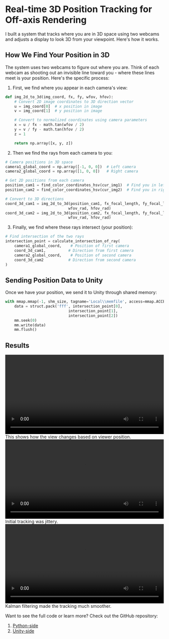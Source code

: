 # Real-time 3D Position Tracking for Off-axis Rendering

I built a system that tracks where you are in 3D space using two webcams and adjusts a display to look 3D from your viewpoint. Here's how it works.

## How We Find Your Position in 3D

The system uses two webcams to figure out where you are. Think of each webcam as shooting out an invisible line toward you - where these lines meet is your position. Here's the specific process:

1. First, we find where you appear in each camera's view:

```python
def img_2d_to_3d(img_coord, fx, fy, wfov, hfov): 
    # Convert 2D image coordinates to 3D direction vector
    u = img_coord[0]  # x position in image
    v = img_coord[1]  # y position in image

    # Convert to normalized coordinates using camera parameters
    x = u / fx - math.tan(wfov / 2)
    y = v / fy - math.tan(hfov / 2) 
    z = 1 

    return np.array([x, y, z])
```

2. Then we find the rays from each camera to you:

```python
# Camera positions in 3D space
camera1_global_coord = np.array([-1, 0, 0])  # Left camera
camera2_global_coord = np.array([1, 0, 0])   # Right camera

# Get 2D positions from each camera
position_cam1 = find_color_coordinates_hsv(cur_img1)  # Find you in left image
position_cam2 = find_color_coordinates_hsv(cur_img2)  # Find you in right image

# Convert to 3D directions
coord_3d_cam1 = img_2d_to_3d(position_cam1, fx_focal_length, fy_focal_length, 
                            wfov_rad, hfov_rad)
coord_3d_cam2 = img_2d_to_3d(position_cam2, fx_focal_length, fy_focal_length, 
                            wfov_rad, hfov_rad)
```

3. Finally, we find where these rays intersect (your position):

```python
# Find intersection of the two rays
intersection_point = calculate_intersection_of_ray(
    camera1_global_coord,    # Position of first camera
    coord_3d_cam1,          # Direction from first camera
    camera2_global_coord,    # Position of second camera
    coord_3d_cam2           # Direction from second camera
)
```

## Sending Position Data to Unity

Once we have your position, we send it to Unity through shared memory:

```python
with mmap.mmap(-1, shm_size, tagname='Local\\memfile', access=mmap.ACCESS_WRITE) as mm:
    data = struct.pack('fff', intersection_point[0], 
                            intersection_point[1], 
                            intersection_point[2]) 
    mm.seek(0) 
    mm.write(data) 
    mm.flush()
```

## Results

<video width="100%" controls>
   <source src="/assets/videos/unity-offcenter-demo.mp4" type="video/mp4">
   Your browser does not support the video tag.
</video>
This shows how the view changes based on viewer position.

<video width="100%" controls>
   <source src="/assets/videos/pre-kalman.mp4" type="video/mp4">
   Your browser does not support the video tag.
</video>
Initial tracking was jittery.

<video width="100%" controls>
   <source src="/assets/videos/post-kalman.mp4" type="video/mp4">
   Your browser does not support the video tag.
</video>
Kalman filtering made the tracking much smoother.

Want to see the full code or learn more? Check out the GitHub repository: 

1. [Python-side](https://github.com/RubADuckDuck/Binocular-Position-Retreival/blob/master/bnc_v1.0__main_udp.py)
2. [Unity-side](https://github.com/RubADuckDuck/OffaxisProjUnity?tab=readme-ov-file)
